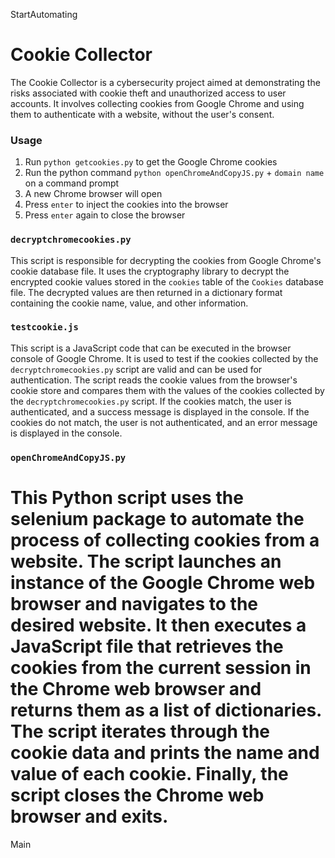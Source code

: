 StartAutomating
# Cookie Collector

The Cookie Collector is a cybersecurity project aimed at demonstrating the risks associated with cookie theft and unauthorized access to user accounts. It involves collecting cookies from Google Chrome and using them to authenticate with a website, without the user's consent. 

### Usage
1. Run `python getcookies.py` to get the Google Chrome cookies 
2. Run the python command `python openChromeAndCopyJS.py` + `domain name` on a command prompt
3. A new Chrome browser will open
4. Press `enter` to inject the cookies into the browser
5. Press `enter` again to close the browser


### `decryptchromecookies.py`

This script is responsible for decrypting the cookies from Google Chrome's cookie database file. It uses the cryptography library to decrypt the encrypted cookie values stored in the `cookies` table of the `Cookies` database file. The decrypted values are then returned in a dictionary format containing the cookie name, value, and other information.

### `testcookie.js`

This script is a JavaScript code that can be executed in the browser console of Google Chrome. It is used to test if the cookies collected by the `decryptchromecookies.py` script are valid and can be used for authentication. The script reads the cookie values from the browser's cookie store and compares them with the values of the cookies collected by the `decryptchromecookies.py` script. If the cookies match, the user is authenticated, and a success message is displayed in the console. If the cookies do not match, the user is not authenticated, and an error message is displayed in the console.

### `openChromeAndCopyJS.py`

This Python script uses the selenium package to automate the process of collecting cookies from a website. The script launches an instance of the Google Chrome web browser and navigates to the desired website. It then executes a JavaScript file that retrieves the cookies from the current session in the Chrome web browser and returns them as a list of dictionaries. The script iterates through the cookie data and prints the name and value of each cookie. Finally, the script closes the Chrome web browser and exits.
=======

Main
